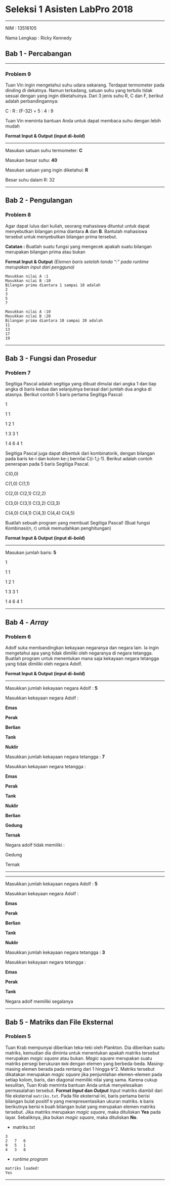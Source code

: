 # Seleksi 1 Asisten LabPro 2018
-----------------------------------
NIM : 13516105

Nama Lengkap : Ricky Kennedy

## Bab 1 - Percabangan
---------------------------------
### Problem 9

Tuan Vin ingin mengetahui suhu udara sekarang. Terdapat termometer pada dinding di dekatnya. Namun terkadang, satuan suhu yang tertulis tidak sesuai dengan yang ingin diketahuinya. Dari 3 jenis suhu R, C dan F, berikut adalah perbandingannya:


C : R : (F-32) = 5 : 4 : 9


Tuan Vin meminta bantuan Anda untuk dapat membaca suhu dengan lebih mudah


**Format Input & Output (input di-*bold*)**
***
Masukan satuan suhu termometer: **C**

Masukan besar suhu: **40**

Masukan satuan yang ingin diketahui: **R**

Besar suhu dalam R: 32
***

## Bab 2 - Pengulangan
### Problem 8


Agar dapat lulus dari kuliah, seorang mahasiswa dituntut untuk dapat menyebutkan bilangan prima diantara **A** dan **B**. Bantulah mahasiswa tersebut untuk menyebutkan bilangan prima tersebut.


**Catatan :** 
Buatlah suatu fungsi yang mengecek apakah suatu bilangan merupakan bilangan prima atau bukan


**Format Input & Output**
*(Elemen baris setelah tanda “:” pada runtime merupakan input dari pengguna)*
```
Masukkan nilai A :1 
Masukkan nilai B :10
Bilangan prima diantara 1 sampai 10 adalah
2  
3  
5  
7  
```
```
Masukkan nilai A :10
Masukkan nilai B :20
Bilangan prima diantara 10 sampai 20 adalah 
11  
13  
17  
19
```
---------------------------------



## Bab 3 - Fungsi dan Prosedur
### Problem 7

Segitiga Pascal adalah segitiga yang dibuat dimulai dari angka 1 dan tiap angka di baris kedua dan selanjutnya berasal dari jumlah dua angka di atasnya. Berikut contoh 5 baris pertama Segitiga Pascal:

1

1 1

1 2 1

1 3 3 1

1 4 6 4 1



Segitiga Pascal juga dapat dibentuk dari kombinatorik, dengan bilangan pada baris ke-i dan kolom ke-j bernilai C(i-1,j-1). Berikut adalah contoh penerapan pada 5 baris Segitiga Pascal.

C(0,0)

C(1,0) C(1,1)

C(2,0) C(2,1) C(2,2)

C(3,0) C(3,1) C(3,2) C(3,3)

C(4,0) C(4,1) C(4,3) C(4,4) C(4,5)


Buatlah sebuah program yang membuat Segitiga Pascal! (Buat fungsi Kombinasi(n, r) untuk
memudahkan penghitungan)


**Format Input & Output (input di-*bold*)**
***
Masukan jumlah baris: **5**

1

1 1

1 2 1

1 3 3 1

1 4 6 4 1
***




## Bab 4 - *Array*
### Problem 6

Adolf suka membandingkan kekayaan negaranya dan negara lain. Ia ingin mengetahui apa yang tidak dimiliki oleh negaranya di negara tetangga. Buatlah program untuk menentukan mana saja kekayaan negara tetangga yang tidak dimiliki oleh negara Adolf.

**Format Input & Output (input di-*bold*)**
***
Masukkan jumlah kekayaan negara Adolf : **5**

Masukkan kekayaan negara Adolf :

**Emas**

**Perak**

**Berlian**

**Tank**

**Nuklir**

Masukkan jumlah kekayaan negara tetangga : **7**

Masukkan kekayaan negara tetangga :

**Emas**

**Perak**

**Tank**

**Nuklir**

**Berlian**

**Gedung**

**Ternak**

Negara adolf tidak memiliki :

Gedung

Ternak
***
***
Masukkan jumlah kekayaan negara Adolf : **5**

Masukkan kekayaan negara Adolf :

**Emas**

**Perak**

**Berlian**

**Tank**

**Nuklir**

Masukkan jumlah kekayaan negara tetangga : **3**

Masukkan kekayaan negara tetangga :

**Emas**

**Perak**

**Tank**

Negara adolf memiliki segalanya
***



## Bab 5 - Matriks dan File Eksternal
### Problem 5

Tuan Krab mempunyai diberikan teka-teki oleh Plankton. Dia diberikan suatu matriks, kemudian dia diminta untuk menentukan apakah matriks tersebut merupakan *magic square* atau bukan. 
*Magic square* merupakan suatu matriks persegi berukuran `N`x`N` dengan elemen yang berbeda-beda. Masing-masing elemen berada pada rentang dari 1 hingga `N`^2. Matriks tersebut dikatakan merupakan *magic square* jika penjumlahan elemen-elemen pada setiap kolom, baris, dan diagonal memiliki nilai yang sama.
Karena cukup kesulitan, Tuan Krab meminta bantuan Anda untuk menyelesaikan permasalahan tersebut.
**Format *Input* dan *Output***
*Input* matriks diambil dari file eksternal `matriks.txt`. Pada file eksternal ini, baris pertama berisi bilangan bulat positif `N` yang merepresentasikan ukuran matriks. `N` baris berikutnya berisi `N` buah bilangan bulat yang merupakan elemen matriks tersebut. Jika matriks merupakan *magic square*, maka dituliskan **Yes** pada layar. Sebaliknya, jika bukan *magic square*, maka dituliskan **No**. 
- matriks.txt

```
3
2   7   6
9   5   1
4   3   8
```

- *runtime program*

```
matriks loaded!
Yes
```

-----------------------------------
